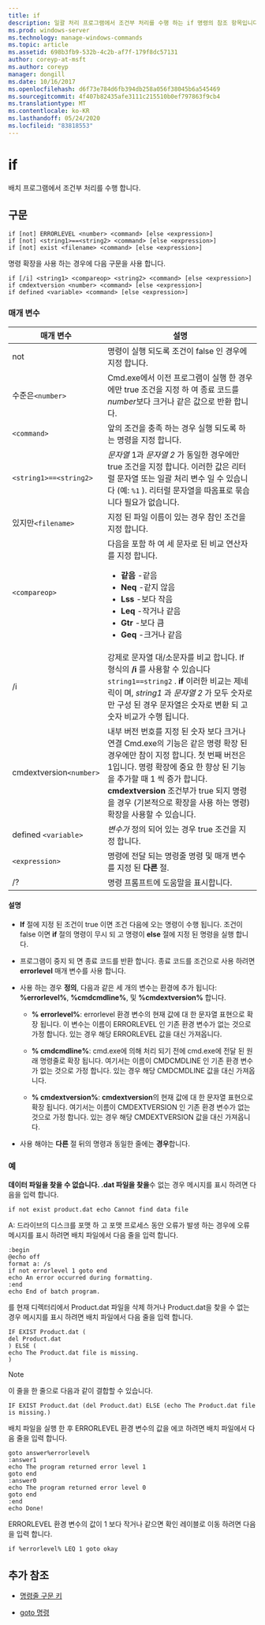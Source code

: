 ```yaml
---
title: if
description: 일괄 처리 프로그램에서 조건부 처리를 수행 하는 if 명령의 참조 항목입니다.
ms.prod: windows-server
ms.technology: manage-windows-commands
ms.topic: article
ms.assetid: 698b3fb9-532b-4c2b-af7f-179f8dc57131
author: coreyp-at-msft
ms.author: coreyp
manager: dongill
ms.date: 10/16/2017
ms.openlocfilehash: d6f73e784d6fb394db258a056f38045b6a545469
ms.sourcegitcommit: 4f407b82435afe3111c215510b0ef797863f9cb4
ms.translationtype: MT
ms.contentlocale: ko-KR
ms.lasthandoff: 05/24/2020
ms.locfileid: "83818553"
---
```

# <a name="if"></a>if

배치 프로그램에서 조건부 처리를 수행 합니다.

## <a name="syntax"></a>구문

```
if [not] ERRORLEVEL <number> <command> [else <expression>]
if [not] <string1>==<string2> <command> [else <expression>]
if [not] exist <filename> <command> [else <expression>]
```

명령 확장을 사용 하는 경우에 다음 구문을 사용 합니다.

```
if [/i] <string1> <compareop> <string2> <command> [else <expression>]
if cmdextversion <number> <command> [else <expression>]
if defined <variable> <command> [else <expression>]
```

### <a name="parameters"></a>매개 변수

| 매개 변수 | 설명 |
| --------- |------------ |
| not | 명령이 실행 되도록 조건이 false 인 경우에 지정 합니다. |
| 수준은`<number>` | Cmd.exe에서 이전 프로그램이 실행 한 경우에만 true 조건을 지정 하 여 종료 코드를 *number*보다 크거나 같은 값으로 반환 합니다. |
| `<command>` | 앞의 조건을 충족 하는 경우 실행 되도록 하는 명령을 지정 합니다. |
| `<string1>==<string2>` | *문자열* 1과 *문자열 2* 가 동일한 경우에만 true 조건을 지정 합니다. 이러한 값은 리터럴 문자열 또는 일괄 처리 변수 일 수 있습니다 (예: `%1` ). 리터럴 문자열을 따옴표로 묶습니다 필요가 없습니다. |
| 있지만`<filename>` | 지정 된 파일 이름이 있는 경우 참인 조건을 지정 합니다. |
| `<compareop>` | 다음을 포함 하 여 세 문자로 된 비교 연산자를 지정 합니다.<ul><li>**같음** -같음</li><li>**Neq** -같지 않음</li><li>**Lss** -보다 작음</li><li>**Leq** -작거나 같음</li><li>**Gtr** -보다 큼</li><li>**Geq** -크거나 같음</li></ul> |
| /i | 강제로 문자열 대/소문자를 비교 합니다. If 형식의 **/i** 를 사용할 수 있습니다 `string1==string2` . **if** 이러한 비교는 제네릭이 며, *string1* 과 *문자열 2* 가 모두 숫자로만 구성 된 경우 문자열은 숫자로 변환 되 고 숫자 비교가 수행 됩니다. |
| cmdextversion`<number>` | 내부 버전 번호를 지정 된 숫자 보다 크거나 연결 Cmd.exe의 기능은 같은 명령 확장 된 경우에만 참이 지정 합니다. 첫 번째 버전은 1입니다. 명령 확장에 중요 한 향상 된 기능을 추가할 때 1 씩 증가 합니다. **cmdextversion** 조건부가 true 되지 명령을 경우 (기본적으로 확장을 사용 하는 명령) 확장을 사용할 수 있습니다. |
| defined `<variable>` | *변수가* 정의 되어 있는 경우 true 조건을 지정 합니다. |
| `<expression>` | 명령에 전달 되는 명령줄 명령 및 매개 변수를 지정 된 **다른** 절. |
| /? | 명령 프롬프트에 도움말을 표시합니다. |

#### <a name="remarks"></a>설명

- **If** 절에 지정 된 조건이 true 이면 조건 다음에 오는 명령이 수행 됩니다. 조건이 false 이면 **if** 절의 명령이 무시 되 고 명령이 **else** 절에 지정 된 명령을 실행 합니다.

- 프로그램이 중지 되 면 종료 코드를 반환 합니다. 종료 코드를 조건으로 사용 하려면 **errorlevel** 매개 변수를 사용 합니다.

- 사용 하는 경우 **정의**, 다음과 같은 세 개의 변수는 환경에 추가 됩니다: **%errorlevel%**, **%cmdcmdline%**, 및 **%cmdextversion%** 합니다.

  - **% errorlevel%**: errorlevel 환경 변수의 현재 값에 대 한 문자열 표현으로 확장 됩니다. 이 변수는 이름이 ERRORLEVEL 인 기존 환경 변수가 없는 것으로 가정 합니다. 있는 경우 해당 ERRORLEVEL 값을 대신 가져옵니다.

  - **% cmdcmdline%**: cmd.exe에 의해 처리 되기 전에 cmd.exe에 전달 된 원래 명령줄로 확장 됩니다. 여기서는 이름이 CMDCMDLINE 인 기존 환경 변수가 없는 것으로 가정 합니다. 있는 경우 해당 CMDCMDLINE 값을 대신 가져옵니다.

  - **% cmdextversion%**: **cmdextversion**의 현재 값에 대 한 문자열 표현으로 확장 됩니다. 여기서는 이름이 CMDEXTVERSION 인 기존 환경 변수가 없는 것으로 가정 합니다. 있는 경우 해당 CMDEXTVERSION 값을 대신 가져옵니다.

- 사용 해야는 **다른** 절 뒤의 명령과 동일한 줄에는 **경우**합니다.

### <a name="examples"></a>예

**데이터 파일을 찾을 수 없습니다. .dat 파일을 찾을**수 없는 경우 메시지를 표시 하려면 다음을 입력 합니다.

```
if not exist product.dat echo Cannot find data file
```

A: 드라이브의 디스크를 포맷 하 고 포맷 프로세스 동안 오류가 발생 하는 경우에 오류 메시지를 표시 하려면 배치 파일에서 다음 줄을 입력 합니다.

```
:begin
@echo off
format a: /s
if not errorlevel 1 goto end
echo An error occurred during formatting.
:end
echo End of batch program.
```

를 현재 디렉터리에서 Product.dat 파일을 삭제 하거나 Product.dat을 찾을 수 없는 경우 메시지를 표시 하려면 배치 파일에서 다음 줄을 입력 합니다.

```
IF EXIST Product.dat (
del Product.dat
) ELSE (
echo The Product.dat file is missing.
)
```

> [!NOTE]
> 이 줄을 한 줄으로 다음과 같이 결합할 수 있습니다.
> ```
> IF EXIST Product.dat (del Product.dat) ELSE (echo The Product.dat file is missing.)
> ```

배치 파일을 실행 한 후 ERRORLEVEL 환경 변수의 값을 에코 하려면 배치 파일에서 다음 줄을 입력 합니다.

```
goto answer%errorlevel%
:answer1
echo The program returned error level 1
goto end
:answer0
echo The program returned error level 0
goto end
:end
echo Done!
```

ERRORLEVEL 환경 변수의 값이 1 보다 작거나 같으면 확인 레이블로 이동 하려면 다음을 입력 합니다.

```
if %errorlevel% LEQ 1 goto okay
```

## <a name="additional-references"></a>추가 참조

- [명령줄 구문 키](command-line-syntax-key.md)

- [goto 명령](goto.md)
